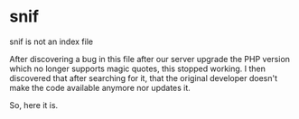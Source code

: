 # snif
snif is not an index file

After discovering a bug in this file after our server upgrade the PHP version which no longer supports magic quotes, this stopped working. 
I then discovered that after searching for it, that the original developer doesn't make the code available anymore nor updates it.

So, here it is. 
